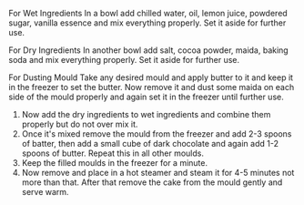 For Wet Ingredients
In a bowl add chilled water, oil, lemon juice, powdered sugar, vanilla essence and mix everything properly.
Set it aside for further use.

For Dry Ingredients
In another bowl add salt, cocoa powder, maida, baking soda and mix everything properly.
Set it aside for further use.

For Dusting Mould
Take any desired mould and apply butter to it and keep it in the freezer to set the butter.
Now remove it and dust some maida on each side of the mould properly and again set it in the freezer until further use.
 
1. Now add the dry ingredients to wet ingredients and combine them properly but do not over mix it.
2. Once it's mixed remove the mould from the freezer and add 2-3 spoons of batter, then add a small cube of dark chocolate and again add 1-2 spoons of butter. Repeat this in all other moulds.
3. Keep the filled moulds in the freezer for a minute.
4. Now remove and place in a hot steamer and steam it for 4-5 minutes not more than that.
After that remove the cake from the mould gently and serve warm.